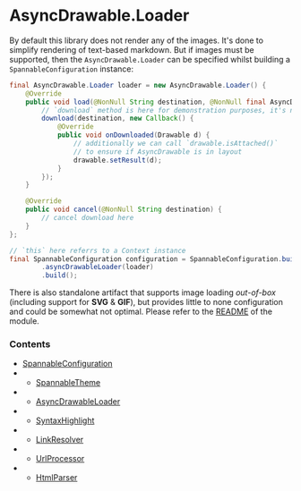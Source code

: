 # AsyncDrawable.Loader

By default this library does not render any of the images. It's done to simplify rendering of text-based markdown. But if images must be supported, then the `AsyncDrawable.Loader` can be specified whilst building a `SpannableConfiguration` instance:

```java
final AsyncDrawable.Loader loader = new AsyncDrawable.Loader() {
    @Override
    public void load(@NonNull String destination, @NonNull final AsyncDrawable drawable) {
        // `download` method is here for demonstration purposes, it's not included in this interface
        download(destination, new Callback() {
            @Override
            public void onDownloaded(Drawable d) {
                // additionally we can call `drawable.isAttached()`
                // to ensure if AsyncDrawable is in layout
                drawable.setResult(d);
            }
        });
    }

    @Override
    public void cancel(@NonNull String destination) {
        // cancel download here
    }
};

// `this` here referrs to a Context instance
final SpannableConfiguration configuration = SpannableConfiguration.builder(this)
        .asyncDrawableLoader(loader)
        .build();
```

There is also standalone artifact that supports image loading *out-of-box* (including support for **SVG** & **GIF**), but provides little to none configuration and could be somewhat not optimal. Please refer to the [README][mil-readme] of the module.


### Contents

* [SpannableConfiguration]
* * [SpannableTheme]
* * [AsyncDrawableLoader]
* * [SyntaxHighlight]
* * [LinkResolver]
* * [UrlProcessor]
* * [HtmlParser]


[SpannableConfiguration]: ./SpannableConfiguration.md
[SpannableTheme]: ./SpannableTheme.md
[AsyncDrawableLoader]: ./AsyncDrawableLoader.md
[SyntaxHighlight]: ./SyntaxHighlight.md
[LinkResolver]: ./LinkResolver.md
[UrlProcessor]: ./UrlProcessor.md
[HtmlParser]: ./HtmlParser.md

[mil-readme]: ../library-image-loader/README.md
